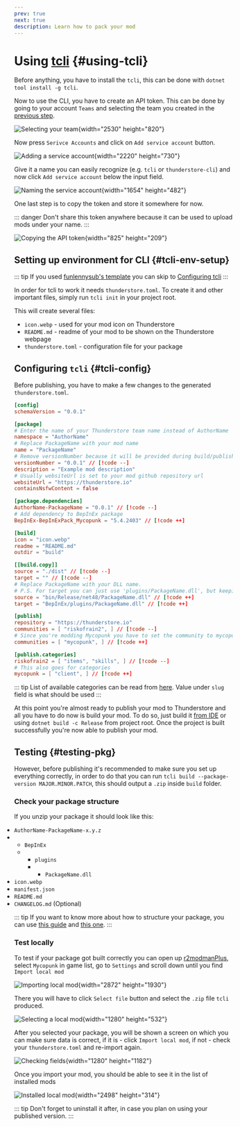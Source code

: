 ```yaml
---
prev: true
next: true
description: Learn how to pack your mod
---
```


# Using [tcli](https://github.com/thunderstore-io/thunderstore-cli) {#using-tcli}

Before anything, you have to install the `tcli`, this can be done with `dotnet tool install -g tcli`.

Now to use the CLI, you have to create an API token.
This can be done by going to your account `Teams` and selecting the team you created
in the [previous step](/dev/publishing/prerequisites#create-team).

![Selecting your team](/images/publishing/packaging/team_settings.webp){width="2530" height="820"}

Now press `Serivce Accounts` and click on `Add service account` button.

![Adding a service account](/images/publishing/packaging/create_service_account_1.webp){width="2220" height="730"}

Give it a name you can easily recognize (e.g. `tcli` or `thunderstore-cli`) and now click `Add service account` below
the input field.

![Naming the service account](/images/publishing/packaging/create_service_account_2.webp){width="1654" height="482"}

One last step is to copy the token and store it somewhere for now.

::: danger
Don't share this token anywhere because it can be used to upload mods under your name.
:::

![Copying the API token](/images/publishing/packaging/create_service_account_3.webp){width="825" height="209"}

## Setting up environment for CLI {#tcli-env-setup}

::: tip
If you used [funlennysub's template](https://github.com/funlennysub/MycopunkModTemplate/) you can skip
to [Configuring tcli](/dev/publishing/packaging#tcli-config)
:::

In order for tcli to work it needs `thunderstore.toml`.
To create it and other important files, simply run `tcli init` in your project root.

This will create several files:

<ul class="no-bullet">
    <li><div class="i-catppuccin:image"></div> <code>icon.webp</code> - used for your mod icon on Thunderstore</li>
    <li><div class="i-catppuccin:markdown"></div> <code>README.md</code> - readme of your mod to be shown on the Thunderstore webpage</li>
    <li><div class="i-catppuccin:toml"></div> <code>thunderstore.toml</code> - configuration file for your package</li>
</ul>

## Configuring `tcli` {#tcli-config}

Before publishing, you have to make a few changes to the generated `thunderstore.toml`.

```toml
[config]
schemaVersion = "0.0.1"

[package]
# Enter the name of your Thunderstore team name instead of AuthorName
namespace = "AuthorName"
# Replace PackageName with your mod name
name = "PackageName"
# Remove versionNumber because it will be provided during build/publish
versionNumber = "0.0.1" // [!code --]
description = "Example mod description"
# Usually websiteUrl is set to your mod github repository url
websiteUrl = "https://thunderstore.io"
containsNsfwContent = false

[package.dependencies]
AuthorName-PackageName = "0.0.1" // [!code --]
# Add dependency to BepInEx package
BepInEx-BepInExPack_Mycopunk = "5.4.2403" // [!code ++]

[build]
icon = "icon.webp"
readme = "README.md"
outdir = "build"

[[build.copy]]
source = "./dist" // [!code --]
target = "" // [!code --]
# Replace PackageName with your DLL name.
# P.S. For target you can just use 'plugins/PackageName.dll', but keeping BepInEx makes manually installing mods easier.
source = "bin/Release/net48/PackageName.dll" // [!code ++]
target = "BepInEx/plugins/PackageName.dll" // [!code ++]

[publish]
repository = "https://thunderstore.io"
communities = [ "riskofrain2", ] // [!code --]
# Since you're modding Mycopunk you have to set the community to mycopunk
communities = [ "mycopunk", ] // [!code ++]

[publish.categories]
riskofrain2 = [ "items", "skills", ] // [!code --]
# This also goes for categories
mycopunk = [ "client", ] // [!code ++]
```

::: tip
List of available categories can be read
from [here](https://thunderstore.io/api/experimental/community/mycopunk/category/).
Value under `slug` field is what should be used
:::

At this point you're almost ready to publish your mod to Thunderstore and all you have to do now is build your mod.
To do so, just build it [from IDE](/dev/setup#build-with-ide) or using `dotnet build -c Release` from project root.
Once the project is built successfully you're now able to publish your mod.

## Testing {#testing-pkg}

However, before publishing it's recommended to make sure you set up everything correctly,
in order to do that you can run `tcli build --package-version MAJOR.MINOR.PATCH`,
this should output a `.zip` inside `build` folder.

### Check your package structure

If you unzip your package it should look like this:

<ul class="no-bullet" style="padding-left: 0">
    <li><div class="i-catppuccin:folder-open"></div> <code>AuthorName-PackageName-x.y.z</code></li>
    <li>
        <ul class="no-bullet">
            <li><div class="i-catppuccin:folder-open"></div> <code>BepInEx</code></li>
            <li>
                <ul class="no-bullet">
                    <li><div class="i-catppuccin:folder-open"></div> <code>plugins</code></li>
                    <li>
                        <ul class="no-bullet">
                            <li><div class="i-catppuccin:binary"></div> <code>PackageName.dll</code></li>
                        </ul>
                    </li>
                </ul>
            </li>
        </ul>
    </li>
    <li><div class="i-catppuccin:image"></div> <code>icon.webp</code></li>
    <li><div class="i-catppuccin:json"></div> <code>manifest.json</code></li>
    <li><div class="i-catppuccin:markdown"></div> <code>README.md</code></li>
    <li><div class="i-catppuccin:markdown"></div> <code>CHANGELOG.md</code> (Optional)</li>
</ul>

::: tip
If you want to know more about how to structure your package, you can use
[this guide](https://github.com/ebkr/r2modmanPlus/wiki/Structuring-your-Thunderstore-package) and
[this one](https://wiki.thunderstore.io/mods/creating-a-package).
:::

### Test locally

To test if your package got built correctly you can open up [r2modmanPlus](https://github.com/ebkr/r2modmanPlus),
select `Mycopunk` in game list, go to `Settings` and scroll down until you find `Import local mod`

![Importing local mod](/images/publishing/packaging/importing_local_mod_1.webp){width="2872" height="1930"}

There you will have to click `Select file` button and select the `.zip` file `tcli` produced.

![Selecting a local mod](/images/publishing/packaging/importing_local_mod_2.webp){width="1280" height="532"}

After you selected your package, you will be shown a screen on which you can make sure data is correct,
if it is - click `Import local mod`,
if not - check your `thunderstore.toml` and re-import again.

![Checking fields](/images/publishing/packaging/importing_local_mod_3.webp){width="1280" height="1182"}

Once you import your mod, you should be able to see it in the list of installed mods

![Installed local mod](/images/publishing/packaging/importing_local_mod_4.webp){width="2498" height="314"}

::: tip
Don't forget to uninstall it after, in case you plan on using your published version.
:::

